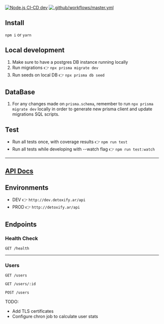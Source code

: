 [![Node.js CI-CD dev](https://github.com/Apolofx/detoxify-back/actions/workflows/develop.yml/badge.svg)](https://github.com/Apolofx/detoxify-back/actions/workflows/develop.yml)
[![.github/workflows/master.yml](https://github.com/Apolofx/detoxify-back/actions/workflows/master.yml/badge.svg)](https://github.com/Apolofx/detoxify-back/actions/workflows/master.yml)

## Install

`npm i` or `yarn`

## Local development

1. Make sure to have a postgres DB instance running locally
2. Run migrations 👉 `npx prisma migrate dev`
3. Run seeds on local DB 👉 `npx prisma db seed`

## DataBase

1. For any changes made on `prisma.schema`, remember to run `npx prisma migrate dev` locally in order to generate new prisma client and update migrations SQL scripts.

## Test

- Run all tests once, with coverage results 👉 `npm run test`
- Run all tests while developing with --watch flag 👉 `npm run test:watch`

---

## [API Docs](http://detoxify.ar/api-docs)

## Environments

- DEV 👉 `http://dev.detoxify.ar/api`
- PROD 👉 `http://detoxify.ar/api`

## Endpoints

### Health Check

`GET /health`

---

### Users

`GET /users`

`GET /users/:id`

`POST /users`

TODO:

- Add TLS certificates
- Configure chron job to calculate user stats

